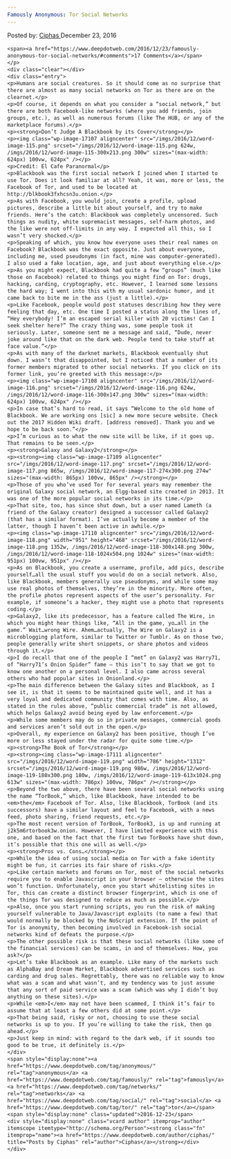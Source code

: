 ```yaml
---
Famously Anonymous: Tor Social Networks
---
```

<article class="post-listing post-17103 post type-post status-publish format-standard has-post-thumbnail hentry  tag-anonymous tag-famously tag-networks tag-social 
    <div class="post-inner">
        <span>Posted by: <a href="https://www.deepdotweb.com/author/ciphas/" title="">Ciphas </a></span>
    <span>December 23, 2016</span>
    
    <span><a href="https://www.deepdotweb.com/2016/12/23/famously-anonymous-tor-social-networks/#comments">17 Comments</a></span>
    </p>
    <div class="clear"></div>
    <div class="entry">
    <p>Humans are social creatures. So it should come as no surprise that there are almost as many social networks on Tor as there are on the clearnet.</p>
    <p>Of course, it depends on what you consider a “social network,” but there are both Facebook-like networks (where you add friends, join groups, etc.), as well as numerous forums (like The HUB, or any of the marketplace forums).</p>
    <p><strong>Don’t Judge A Blackbook by its Cover</strong></p>
    <p><img class="wp-image-17107 aligncenter" src="/imgs/2016/12/word-image-115.png" srcset="/imgs/2016/12/word-image-115.png 624w, /imgs/2016/12/word-image-115-300x213.png 300w" sizes="(max-width: 624px) 100vw, 624px" /></p>
    <p>Credit: El Cafe Paranormal</p>
    <p>Blackbook was the first social network I joined when I started to use Tor. Does it look familiar at all? Yeah, it was, more or less, the Facebook of Tor, and used to be located at http://blkbook3fxhcsn3u.onion.</p>
    <p>As with Facebook, you would join, create a profile, upload pictures, describe a little bit about yourself, and try to make friends. Here’s the catch: Blackbook was completely uncensored. Such things as nudity, white supremacist messages, self-harm photos, and the like were not off-limits in any way. I expected all this, so I wasn’t very shocked.</p>
    <p>Speaking of which, you know how everyone uses their real names on Facebook? Blackbook was the exact opposite. Just about everyone, including me, used pseudonyms (in fact, mine was computer-generated). I also used a fake location, age, and just about everything else.</p>
    <p>As you might expect, Blackbook had quite a few “groups” (much like those on Facebook) related to things you might find on Tor: drugs, hacking, carding, cryptography, etc. However, I learned some lessons the hard way; I went into this with my usual sardonic humor, and it came back to bite me in the ass (just a little).</p>
    <p>Like Facebook, people would post statuses describing how they were feeling that day, etc. One time I posted a status along the lines of, “Hey everybody! I’m an escaped serial killer with 20 victims! Can I seek shelter here?” The crazy thing was, some people took it seriously. Later, someone sent me a message and said, “Dude, never joke around like that on the dark web. People tend to take stuff at face value.”</p>
    <p>As with many of the darknet markets, Blackbook eventually shut down. I wasn’t that disappointed, but I noticed that a number of its former members migrated to other social networks. If you click on its former link, you’re greeted with this message:</p>
    <p><img class="wp-image-17108 aligncenter" src="/imgs/2016/12/word-image-116.png" srcset="/imgs/2016/12/word-image-116.png 624w, /imgs/2016/12/word-image-116-300x147.png 300w" sizes="(max-width: 624px) 100vw, 624px" /></p>
    <p>In case that’s hard to read, it says “Welcome to the old home of Blackbook. We are working ons [sic] a new more secure website. Check out the 2017 Hidden Wiki draft. [address removed]. Thank you and we hope to be back soon.”</p>
    <p>I’m curious as to what the new site will be like, if it goes up. That remains to be seen.</p>
    <p><strong>Galaxy and Galaxy2</strong></p>
    <p><strong><img class="wp-image-17109 aligncenter" src="/imgs/2016/12/word-image-117.png" srcset="/imgs/2016/12/word-image-117.png 865w, /imgs/2016/12/word-image-117-274x300.png 274w" sizes="(max-width: 865px) 100vw, 865px" /></strong></p>
    <p>Those of you who’ve used Tor for several years may remember the original Galaxy social network, an Elgg-based site created in 2013. It was one of the more popular social networks in its time.</p>
    <p>That site, too, has since shut down, but a user named Lameth (a friend of the Galaxy creator) designed a successor called Galaxy2 (that has a similar format). I’ve actually become a member of the latter, though I haven’t been active in awhile.</p>
    <p><img class="wp-image-17110 aligncenter" src="/imgs/2016/12/word-image-118.png" width="951" height="468" srcset="/imgs/2016/12/word-image-118.png 1352w, /imgs/2016/12/word-image-118-300x148.png 300w, /imgs/2016/12/word-image-118-1024x504.png 1024w" sizes="(max-width: 951px) 100vw, 951px" /></p>
    <p>As on Blackbook, you create a username, profile, add pics, describe yourself…all the usual stuff you would do on a social network. Also, like Blackbook, members generally use pseudonyms, and while some may use real photos of themselves, they’re in the minority. More often, the profile photos represent aspects of the user’s personality. For example, if someone’s a hacker, they might use a photo that represents coding.</p>
    <p>Galaxy2, like its predecessor, has a feature called The Wire, in which you might hear things like, “All in the game, yo…all in the game.” Wait…wrong Wire. Ahem…actually, The Wire on Galaxy2 is a microblogging platform, similar to Twitter or Tumblr. As on those two, people generally write short snippets, or share photos and videos through it.</p>
    <p>I do recall that one of the people I “met” on Galaxy2 was Harry71, of “Harry71’s Onion Spider” fame – this isn’t to say that we got to know one another on a personal level. I also came across several others who had popular sites in Onionland.</p>
    <p>The main difference between the Galaxy sites and Blackbook, as I see it, is that it seems to be maintained quite well, and it has a very loyal and dedicated community that comes with time. Also, as stated in the rules above, “public commercial trade” is not allowed, which helps Galaxy2 avoid being eyed by law enforcement.</p>
    <p>While some members may do so in private messages, commercial goods and services aren’t sold out in the open.</p>
    <p>Overall, my experience on Galaxy2 has been positive, though I’ve more or less stayed under the radar for quite some time.</p>
    <p><strong>The Book of Tor</strong></p>
    <p><strong><img class="wp-image-17111 aligncenter" src="/imgs/2016/12/word-image-119.png" width="786" height="1312" srcset="/imgs/2016/12/word-image-119.png 986w, /imgs/2016/12/word-image-119-180x300.png 180w, /imgs/2016/12/word-image-119-613x1024.png 613w" sizes="(max-width: 786px) 100vw, 786px" /></strong></p>
    <p>Beyond the two above, there have been several social networks using the name “TorBook,” which, like Blackbook, have intended to be <em>the</em> Facebook of Tor. Also, like Blackbook, TorBook (and its successors) have a similar layout and feel to Facebook, with a news feed, photo sharing, friend requests, etc.</p>
    <p>The most recent version of TorBook, TorBook3, is up and running at j2k5m6rtorbook3w.onion. However, I have limited experience with this one, and based on the fact that the first two TorBooks have shut down, it’s possible that this one will as well.</p>
    <p><strong>Pros vs. Cons…</strong></p>
    <p>While the idea of using social media on Tor with a fake identity might be fun, it carries its fair share of risks.</p>
    <p>Like certain markets and forums on Tor, most of the social networks require you to enable Javascript in your browser – otherwise the sites won’t function. Unfortunately, once you start whitelisting sites in Tor, this can create a distinct browser fingerprint, which is one of the things Tor was designed to reduce as much as possible.</p>
    <p>Also, once you start running scripts, you run the risk of making yourself vulnerable to Java/Javascript exploits (to name a few) that would normally be blocked by the NoScript extension. If the point of Tor is anonymity, then becoming involved in Facebook-ish social networks kind of defeats the purpose.</p>
    <p>The other possible risk is that these social networks (like some of the financial services) can be scams, in and of themselves. How, you ask?</p>
    <p>Let’s take Blackbook as an example. Like many of the markets such as AlphaBay and Dream Market, Blackbook advertised services such as carding and drug sales. Regrettably, there was no reliable way to know what was a scam and what wasn’t, and my tendency was to just assume that any sort of paid service was a scam (which was why I didn’t buy anything on these sites).</p>
    <p>While <em>I</em> may not have been scammed, I think it’s fair to assume that at least a few others did at some point.</p>
    <p>That being said, risky or not, choosing to use these social networks is up to you. If you’re willing to take the risk, then go ahead.</p>
    <p>Just keep in mind: with regard to the dark web, if it sounds too good to be true, it definitely is.</p>
    </div>
    <span style="display:none"><a href="https://www.deepdotweb.com/tag/anonymous/" rel="tag">anonymous</a> <a href="https://www.deepdotweb.com/tag/famously/" rel="tag">famously</a> <a href="https://www.deepdotweb.com/tag/networks/" rel="tag">networks</a> <a href="https://www.deepdotweb.com/tag/social/" rel="tag">social</a> <a href="https://www.deepdotweb.com/tag/tor/" rel="tag">tor</a></span> <span style="display:none" class="updated">2016-12-23</span>
    <div style="display:none" class="vcard author" itemprop="author" itemscope itemtype="http://schema.org/Person"><strong class="fn" itemprop="name"><a href="https://www.deepdotweb.com/author/ciphas/" title="Posts by Ciphas" rel="author">Ciphas</a></strong></div>
    </div>
</article>

